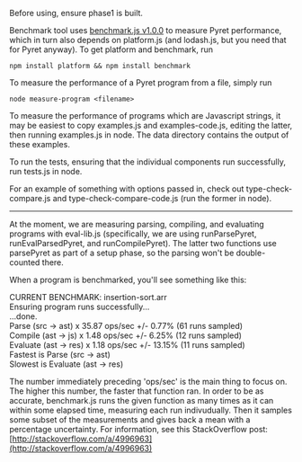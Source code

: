 Before using, ensure phase1 is built.


Benchmark tool uses [benchmark.js v1.0.0](http://benchmarkjs.com/) to measure Pyret performance, which in turn also depends on platform.js (and lodash.js, but you need that for Pyret anyway). To get platform and benchmark, run

`npm install platform && npm install benchmark`

To measure the performance of a Pyret program from a file, simply run

`node measure-program <filename>`

To measure the performance of programs which are Javascript strings, it may be easiest to copy examples.js and examples-code.js, editing the latter, then running examples.js in node. The data directory contains the output of these examples.

To run the tests, ensuring that the individual components run successfully, run tests.js in node.

For an example of something with options passed in, check out type-check-compare.js and type-check-compare-code.js (run the former in node).

-----------------------------------------------------------------

At the moment, we are measuring parsing, compiling, and evaluating programs with eval-lib.js (specifically, we are using runParsePyret, runEvalParsedPyret, and runCompilePyret). The latter two functions use parsePyret as part of a setup phase, so the parsing won't be double-counted there.

When a program is benchmarked, you'll see something like this:

CURRENT BENCHMARK: insertion-sort.arr  
Ensuring program runs successfully...  
...done.  
Parse    (src -> ast) x 35.87 ops/sec +/- 0.77% (61 runs sampled)  
Compile  (ast -> js)  x 1.48 ops/sec +/- 6.25% (12 runs sampled)  
Evaluate (ast -> res) x 1.18 ops/sec +/- 13.15% (11 runs sampled)  
Fastest is Parse    (src -> ast)  
Slowest is Evaluate (ast -> res)


The number immediately preceding 'ops/sec' is the main thing to focus on. The higher this number, the faster that function ran. In order to be as accurate, benchmark.js runs the given function as many times as it can within some elapsed time, measuring each run indivudually. Then it samples some subset of the measurements and gives back a mean with a percentage uncertainty. For information, see this StackOverflow post: [http://stackoverflow.com/a/4996963](http://stackoverflow.com/a/4996963)

